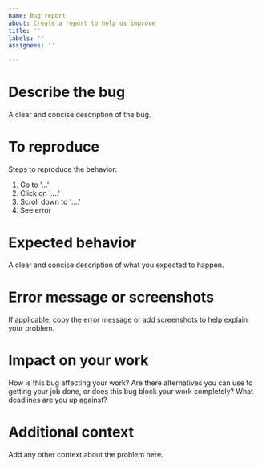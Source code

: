 ```yaml
---
name: Bug report
about: Create a report to help us improve
title: ''
labels: ''
assignees: ''

---
```


# Describe the bug
A clear and concise description of the bug.

# To reproduce
Steps to reproduce the behavior:
1. Go to '...'
2. Click on '....'
3. Scroll down to '....'
4. See error

# Expected behavior
A clear and concise description of what you expected to happen.

# Error message or screenshots
If applicable, copy the error message or add screenshots to help explain your problem.

# Impact on your work
How is this bug affecting your work? Are there alternatives you can use to getting your job done, or does this bug block your work completely? What deadlines are you up against? 

# Additional context
Add any other context about the problem here.
